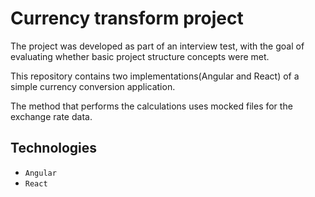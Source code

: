 # Currency transform  project

The project was developed as part of an interview test, with the goal of evaluating whether basic project structure concepts were met.

This repository contains two implementations(Angular and React) of a simple currency conversion application. 

The method that performs the calculations uses mocked files for the exchange rate data.

## Technologies

- `Angular` 
- `React`


